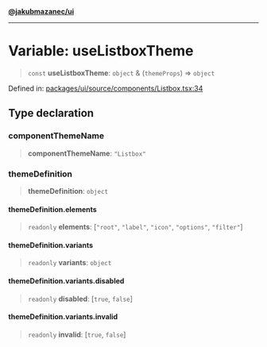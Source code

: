 [**@jakubmazanec/ui**](../README.md)

---

# Variable: useListboxTheme

> `const` **useListboxTheme**: `object` & (`themeProps`) => `object`

Defined in:
[packages/ui/source/components/Listbox.tsx:34](https://github.com/jakubmazanec/tools/blob/74fa88a6249b3d486436ae7655f4962bc4a86e11/packages/ui/source/components/Listbox.tsx#L34)

## Type declaration

### componentThemeName

> **componentThemeName**: `"Listbox"`

### themeDefinition

> **themeDefinition**: `object`

#### themeDefinition.elements

> `readonly` **elements**: \[`"root"`, `"label"`, `"icon"`, `"options"`, `"filter"`\]

#### themeDefinition.variants

> `readonly` **variants**: `object`

#### themeDefinition.variants.disabled

> `readonly` **disabled**: \[`true`, `false`\]

#### themeDefinition.variants.invalid

> `readonly` **invalid**: \[`true`, `false`\]
